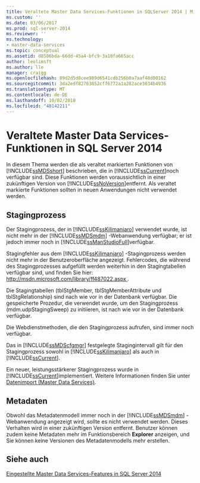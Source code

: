```yaml
---
title: Veraltete Master Data Services-Funktionen in SQLServer 2014 | Microsoft-Dokumentation
ms.custom: ''
ms.date: 03/06/2017
ms.prod: sql-server-2014
ms.reviewer: ''
ms.technology:
- master-data-services
ms.topic: conceptual
ms.assetid: d8506bda-66dd-45a4-bfc9-3a10fa665acc
author: leolimsft
ms.author: lle
manager: craigg
ms.openlocfilehash: 89d2d5d8cee989d6541cdb256b0a7aaf48d00162
ms.sourcegitcommit: 3da2edf82763852cff6772a1a282ace3034b4936
ms.translationtype: MT
ms.contentlocale: de-DE
ms.lasthandoff: 10/02/2018
ms.locfileid: "48142211"
---
```

# <a name="deprecated-master-data-services-features-in-sql-server-2014"></a>Veraltete Master Data Services-Funktionen in SQL Server 2014
  In diesem Thema werden die als veraltet markierten Funktionen von [!INCLUDE[ssMDSshort](../includes/ssmdsshort-md.md)] beschrieben, die in [!INCLUDE[ssCurrent](../includes/sscurrent-md.md)]noch verfügbar sind. Diese Funktionen werden voraussichtlich in einer zukünftigen Version von [!INCLUDE[ssNoVersion](../includes/ssnoversion-md.md)]entfernt. Als veraltet markierte Funktionen sollten in neuen Anwendungen nicht verwendet werden.  
  
## <a name="staging-process"></a>Stagingprozess  
 Der Stagingprozess, der in [!INCLUDE[ssKilimanjaro](../includes/sskilimanjaro-md.md)] verwendet wurde, ist nicht mehr in der [!INCLUDE[ssMDSmdm](../includes/ssmdsmdm-md.md)] -Webanwendung verfügbar; er ist jedoch immer noch in [!INCLUDE[ssManStudioFull](../includes/ssmanstudiofull-md.md)]verfügbar.  
  
 Stagingfehler aus dem [!INCLUDE[ssKilimanjaro](../includes/sskilimanjaro-md.md)] -Stagingprozess werden nicht mehr in der Benutzeroberfläche angezeigt. Fehlercodes, die während des Stagingprozesses aufgefüllt werden weiterhin in den Stagingtabellen verfügbar sind, und finden Sie hier: [ http://msdn.microsoft.com/library/ff487022.aspx ](http://msdn.microsoft.com/library/ff487022.aspx).  
  
 Die Stagingtabellen (tblStgMember, tblStgMemberAttribute und tblStgRelationship) sind nach wie vor in der Datenbank verfügbar. Die gespeicherte Prozedur, die verwendet wurde, um den Stagingprozess (mdm.udpStagingSweep) zu initiieren, ist nach wie vor in der Datenbank verfügbar.  
  
 Die Webdienstmethoden, die den Stagingprozess aufrufen, sind immer noch verfügbar.  
  
 Das in [!INCLUDE[ssMDScfgmgr](../includes/ssmdscfgmgr-md.md)] festgelegte Stagingintervall gilt für den Stagingprozess sowohl in [!INCLUDE[ssKilimanjaro](../includes/sskilimanjaro-md.md)] als auch in [!INCLUDE[ssCurrent](../includes/sscurrent-md.md)].  
  
 Ein neuer, leistungsstärkerer Stagingprozess wurde in [!INCLUDE[ssCurrent](../includes/sscurrent-md.md)]implementiert. Weitere Informationen finden Sie unter [Datenimport &#40;Master Data Services&#41;](overview-importing-data-from-tables-master-data-services.md).  
  
## <a name="metadata"></a>Metadaten  
 Obwohl das Metadatenmodell immer noch in der [!INCLUDE[ssMDSmdm](../includes/ssmdsmdm-md.md)] -Webanwendung angezeigt wird, sollte es nicht verwendet werden. Dieses Verhalten wird in einer zukünftigen Version entfernt. Benutzer können zudem keine Metadaten mehr im Funktionsbereich **Explorer** anzeigen, und Sie können keine Versionen des Metadatenmodells mehr erstellen.  
  
## <a name="see-also"></a>Siehe auch  
 [Eingestellte Master Data Services-Features in SQL Server 2014](discontinued-master-data-services-features.md)  
  
  
